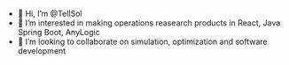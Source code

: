 - 👋 Hi, I’m @TellSol
- 👀 I’m interested in making operations reasearch products in React, Java Spring Boot, AnyLogic
- 💞️ I’m looking to collaborate on simulation, optimization and software development

<!---
TellSol/TellSol is a ✨ special ✨ repository because its `README.md` (this file) appears on your GitHub profile.
You can click the Preview link to take a look at your changes.
--->

